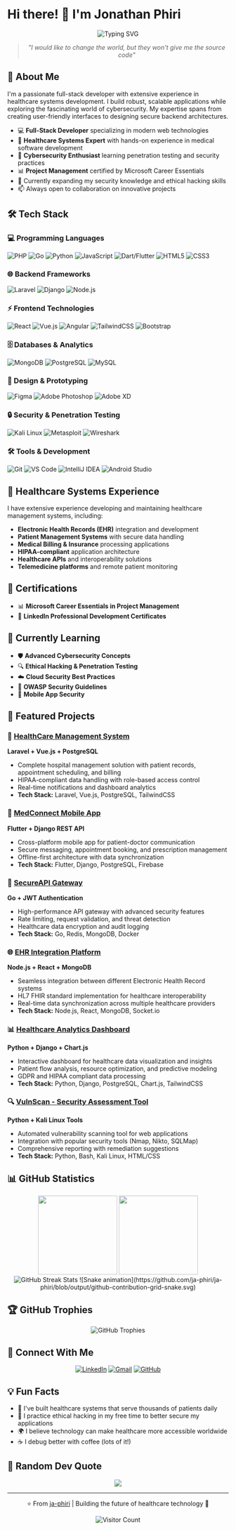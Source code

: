 # Hi there! 👋 I'm Jonathan Phiri

<div align="center">
  <img src="https://readme-typing-svg.herokuapp.com?font=Fira+Code&pause=1000&color=00D9FF&center=true&vCenter=true&width=435&lines=Full+Stack+Developer;Healthcare+Systems+Expert;Cybersecurity+Enthusiast;Always+Building+Something+Cool" alt="Typing SVG" />
</div>

<div align="center">
  
> *"I would like to change the world, but they won't give me the source code"*

</div>

## 🚀 About Me

I'm a passionate full-stack developer with extensive experience in healthcare systems development. I build robust, scalable applications while exploring the fascinating world of cybersecurity. My expertise spans from creating user-friendly interfaces to designing secure backend architectures.

- 💻 **Full-Stack Developer** specializing in modern web technologies
- 🏥 **Healthcare Systems Expert** with hands-on experience in medical software development
- 🔐 **Cybersecurity Enthusiast** learning penetration testing and security practices
- 📊 **Project Management** certified by Microsoft Career Essentials
- 🌱 Currently expanding my security knowledge and ethical hacking skills
- 📫 Always open to collaboration on innovative projects

## 🛠️ Tech Stack

### 💻 Programming Languages
![PHP](https://img.shields.io/badge/PHP-777BB4?style=for-the-badge&logo=php&logoColor=white)
![Go](https://img.shields.io/badge/Go-00ADD8?style=for-the-badge&logo=go&logoColor=white)
![Python](https://img.shields.io/badge/Python-3776AB?style=for-the-badge&logo=python&logoColor=white)
![JavaScript](https://img.shields.io/badge/JavaScript-F7DF1E?style=for-the-badge&logo=javascript&logoColor=black)
![Dart/Flutter](https://img.shields.io/badge/Flutter-02569B?style=for-the-badge&logo=flutter&logoColor=white)
![HTML5](https://img.shields.io/badge/HTML5-E34F26?style=for-the-badge&logo=html5&logoColor=white)
![CSS3](https://img.shields.io/badge/CSS3-1572B6?style=for-the-badge&logo=css3&logoColor=white)

### 🌐 Backend Frameworks
![Laravel](https://img.shields.io/badge/Laravel-FF2D20?style=for-the-badge&logo=laravel&logoColor=white)
![Django](https://img.shields.io/badge/Django-092E20?style=for-the-badge&logo=django&logoColor=white)
![Node.js](https://img.shields.io/badge/Node.js-339933?style=for-the-badge&logo=nodedotjs&logoColor=white)

### ⚡ Frontend Technologies
![React](https://img.shields.io/badge/React-61DAFB?style=for-the-badge&logo=react&logoColor=black)
![Vue.js](https://img.shields.io/badge/Vue.js-4FC08D?style=for-the-badge&logo=vuedotjs&logoColor=white)
![Angular](https://img.shields.io/badge/Angular-DD0031?style=for-the-badge&logo=angular&logoColor=white)
![TailwindCSS](https://img.shields.io/badge/Tailwind_CSS-38B2AC?style=for-the-badge&logo=tailwind-css&logoColor=white)
![Bootstrap](https://img.shields.io/badge/Bootstrap-563D7C?style=for-the-badge&logo=bootstrap&logoColor=white)

### 🗄️ Databases & Analytics
![MongoDB](https://img.shields.io/badge/MongoDB-47A248?style=for-the-badge&logo=mongodb&logoColor=white)
![PostgreSQL](https://img.shields.io/badge/PostgreSQL-336791?style=for-the-badge&logo=postgresql&logoColor=white)
![MySQL](https://img.shields.io/badge/MySQL-4479A1?style=for-the-badge&logo=mysql&logoColor=white)

### 🎨 Design & Prototyping
![Figma](https://img.shields.io/badge/Figma-F24E1E?style=for-the-badge&logo=figma&logoColor=white)
![Adobe Photoshop](https://img.shields.io/badge/Adobe%20Photoshop-31A8FF?style=for-the-badge&logo=adobe-photoshop&logoColor=white)
![Adobe XD](https://img.shields.io/badge/Adobe%20XD-470137?style=for-the-badge&logo=adobe-xd&logoColor=white)

### 🔒 Security & Penetration Testing
![Kali Linux](https://img.shields.io/badge/Kali%20Linux-557C94?style=for-the-badge&logo=kalilinux&logoColor=white)
![Metasploit](https://img.shields.io/badge/Metasploit-2596CD?style=for-the-badge&logo=metasploit&logoColor=white)
![Wireshark](https://img.shields.io/badge/Wireshark-1679A7?style=for-the-badge&logo=wireshark&logoColor=white)

### 🛠️ Tools & Development
![Git](https://img.shields.io/badge/Git-F05032?style=for-the-badge&logo=git&logoColor=white)
![VS Code](https://img.shields.io/badge/VS%20Code-007ACC?style=for-the-badge&logo=visual-studio-code&logoColor=white)
![IntelliJ IDEA](https://img.shields.io/badge/IntelliJ%20IDEA-000000.svg?style=for-the-badge&logo=intellij-idea&logoColor=white)
![Android Studio](https://img.shields.io/badge/Android%20Studio-3DDC84?style=for-the-badge&logo=android-studio&logoColor=white)

## 🏥 Healthcare Systems Experience

I have extensive experience developing and maintaining healthcare management systems, including:

- **Electronic Health Records (EHR)** integration and development
- **Patient Management Systems** with secure data handling
- **Medical Billing & Insurance** processing applications
- **HIPAA-compliant** application architecture
- **Healthcare APIs** and interoperability solutions
- **Telemedicine platforms** and remote patient monitoring

## 📜 Certifications

- 📊 **Microsoft Career Essentials in Project Management**
- 💼 **LinkedIn Professional Development Certificates**

## 🎯 Currently Learning

- 🛡️ **Advanced Cybersecurity Concepts**
- 🔍 **Ethical Hacking & Penetration Testing**
- ☁️ **Cloud Security Best Practices**
- 🔐 **OWASP Security Guidelines**
- 📱 **Mobile App Security**

## 📌 Featured Projects

### 🏥 [HealthCare Management System](https://github.com/ja-phiri/healthcare-management)
**Laravel + Vue.js + PostgreSQL**
- Complete hospital management solution with patient records, appointment scheduling, and billing
- HIPAA-compliant data handling with role-based access control
- Real-time notifications and dashboard analytics
- **Tech Stack:** Laravel, Vue.js, PostgreSQL, TailwindCSS

### 📱 [MedConnect Mobile App](https://github.com/ja-phiri/medconnect-flutter)
**Flutter + Django REST API**
- Cross-platform mobile app for patient-doctor communication
- Secure messaging, appointment booking, and prescription management
- Offline-first architecture with data synchronization
- **Tech Stack:** Flutter, Django, PostgreSQL, Firebase

### 🔐 [SecureAPI Gateway](https://github.com/ja-phiri/secure-api-gateway)
**Go + JWT Authentication**
- High-performance API gateway with advanced security features
- Rate limiting, request validation, and threat detection
- Healthcare data encryption and audit logging
- **Tech Stack:** Go, Redis, MongoDB, Docker

### 🌐 [EHR Integration Platform](https://github.com/ja-phiri/ehr-integration)
**Node.js + React + MongoDB**
- Seamless integration between different Electronic Health Record systems
- HL7 FHIR standard implementation for healthcare interoperability
- Real-time data synchronization across multiple healthcare providers
- **Tech Stack:** Node.js, React, MongoDB, Socket.io

### 📊 [Healthcare Analytics Dashboard](https://github.com/ja-phiri/health-analytics)
**Python + Django + Chart.js**
- Interactive dashboard for healthcare data visualization and insights
- Patient flow analysis, resource optimization, and predictive modeling
- GDPR and HIPAA compliant data processing
- **Tech Stack:** Python, Django, PostgreSQL, Chart.js, TailwindCSS

### 🔍 [VulnScan - Security Assessment Tool](https://github.com/ja-phiri/vulnscan)
**Python + Kali Linux Tools**
- Automated vulnerability scanning tool for web applications
- Integration with popular security tools (Nmap, Nikto, SQLMap)
- Comprehensive reporting with remediation suggestions
- **Tech Stack:** Python, Bash, Kali Linux, HTML/CSS

## 📊 GitHub Statistics

<div align="center">
  <img height="180em" src="https://github-readme-stats.vercel.app/api?username=ja-phiri&show_icons=true&theme=tokyonight&include_all_commits=true&count_private=true"/>
  <img height="180em" src="https://github-readme-stats.vercel.app/api/top-langs/?username=ja-phiri&layout=compact&langs_count=8&theme=tokyonight"/>
</div>

<div align="center">
  <img src="https://github-readme-streak-stats.herokuapp.com/?user=ja-phiri&theme=tokyonight" alt="GitHub Streak Stats"/>
  ![Snake animation](https://github.com/ja-phiri/ja-phiri/blob/output/github-contribution-grid-snake.svg)
</div>

## 🏆 GitHub Trophies

<div align="center">
  <img src="https://github-profile-trophy.vercel.app/?username=ja-phiri&theme=onedark&no-frame=true&no-bg=true&margin-w=4" alt="GitHub Trophies"/>
</div>

## 🤝 Connect With Me

<div align="center">
  
[![LinkedIn](https://img.shields.io/badge/LinkedIn-0077B5?style=for-the-badge&logo=linkedin&logoColor=white)](https://www.linkedin.com/in/jonathan-phiri-80a4a7218)
[![Gmail](https://img.shields.io/badge/Gmail-D14836?style=for-the-badge&logo=gmail&logoColor=white)](mailto:j0n9.phiri@gmail.com)
[![GitHub](https://img.shields.io/badge/GitHub-100000?style=for-the-badge&logo=github&logoColor=white)](https://github.com/ja-phiri)

</div>

## 💡 Fun Facts

- 🚀 I've built healthcare systems that serve thousands of patients daily
- 🔐 I practice ethical hacking in my free time to better secure my applications
- 🌍 I believe technology can make healthcare more accessible worldwide
- ☕ I debug better with coffee (lots of it!)

## 💭 Random Dev Quote

<div align="center">
  
![](https://quotes-github-readme.vercel.app/api?type=horizontal&theme=tokyonight)

</div>

---

<div align="center">
  
⭐️ From [ja-phiri](https://github.com/ja-phiri) | Building the future of healthcare technology 🏥

![Visitor Count](https://komarev.com/ghpvc/?username=ja-phiri&color=blue&style=flat-square)

</div>
